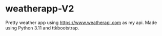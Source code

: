 # weatherapp-V2

Pretty weather app using https://www.weatherapi.com as my api. 
Made using Python 3.11 and ttkbootstrap.

